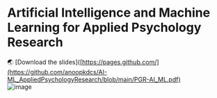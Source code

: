 # Artificial Intelligence and Machine Learning for Applied Psychology Research
:earth_asia: [Download the slides]([https://pages.github.com/](https://github.com/anoopkdcs/AI-ML_AppliedPsychologyResearch/blob/main/PGR-AI_ML.pdf) <br>
![image](https://github.com/user-attachments/assets/d9619894-3fd6-41a5-9f9a-420a6952b7d4)
